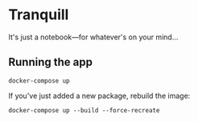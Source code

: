 # Tranquill
It's just a notebook—for whatever's on your mind…

## Running the app
```
docker-compose up
```

If you've just added a new package, rebuild the image:
```
docker-compose up --build --force-recreate
```
